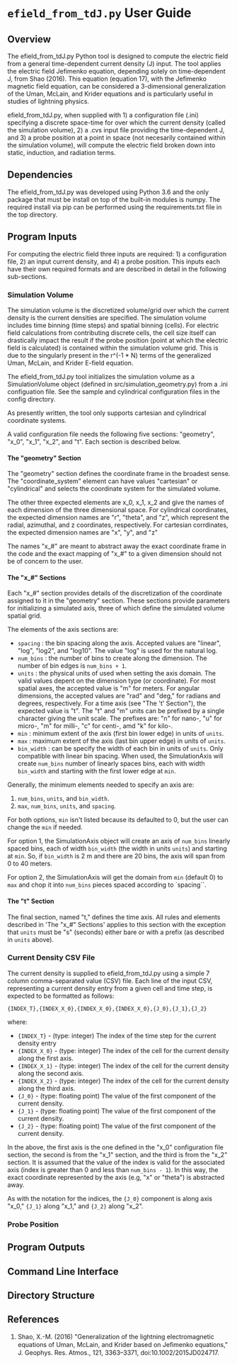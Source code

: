 `efield_from_tdJ.py` User Guide
====================================================================================================

Overview
----------------------------------------------------------------------------------------------------
The efield_from_tdJ.py Python tool is designed to compute the electric field from a general
time-dependent current density (J) input. The tool applies the electric field Jefimenko equation,
depending solely on time-dependent J, from Shao (2016). This equation (equation 17), with the
Jefimenko magnetic field equation, can be considered a 3-dimensional generalization of the Uman,
McLain, and Krider equations and is particularly useful in studies of lightning physics.

efield_from_tdJ.py, when supplied with 1) a configuration file (.ini) specifying a discrete
space-time for over which the current density (called the simulation volume), 2) a .cvs input file
providing the time-dependent J, and 3) a probe position at a point in space (not necesarily
contained within the simulation volume), will compute the electric field broken down into static,
induction, and radiation terms.

Dependencies
----------------------------------------------------------------------------------------------------

The efield_from_tdJ.py was developed using Python 3.6 and the only package that must be install on
top of the built-in modules is numpy. The required install via pip can be performed using the
requirements.txt file in the top directory.

Program Inputs
----------------------------------------------------------------------------------------------------

For computing the electric field three inputs are required: 1) a configuration file, 2) an input
current density, and 4) a probe position. This inputs each have their own required formats and are
described in detail in the following sub-sections.

### Simulation Volume

The simulation volume is the discretized volume/grid over which the current density is the current
densities are specified. The simulation volume includes time binning (time steps) and spatial
binning (cells). For electric field calculations from contributing discrete cells, the cell size
itself can drastically impact the result if the probe position (point at which the electric field
is calculated) is contained within the simulation volume grid. This is due to the singularly
present in the r^(-1 * N) terms of the generalized Uman, McLain, and Krider E-field equation.

The efield_from_tdJ.py tool initializes the simulation volume as a SimulationVolume object
(defined in src/simulation_geometry.py) from a .ini configuation file. See the sample and
cylindrical configuration files in the config directory.

As presently written, the tool only supports cartesian and cylindrical coordinate systems.

A valid configuration file needs the following five sections: "geometry", "x_0", "x_1", "x_2",
and "t". Each section is described below.

#### The "geometry" Section

The "geometry" section defines the coordinate frame in the broadest sense. The "coordinate_system"
element can have values "cartesian" or "cylindrical" and selects the coordinate system for the 
simulated volume.

The other three expected elements are x_0, x_1, x_2 and give the names of each dimension of the
three dimensional space. For cylindrical coordinates, the expected dimension names are "r",
"theta", and "z", which represent the radial, azimuthal, and z coordinates, respectively. For
cartesian corrdinates, the expected dimension names are "x", "y", and "z"

The names "x_#" are meant to abstract away the exact coordinate frame in the code and the exact
mapping of "x_#" to a given dimension should not be of concern to the user.

#### The "x_#" Sections

Each "x_#" section provides details of the discretization of the coordinate assigned to it in the
"geometry" section. These sections provide parameters for initializing a simulated axis, three of
which define the simulated volume spatial grid.

The elements of the axis sections are:

- `spacing` : the bin spacing along the axis. Accepted values are "linear", "log", "log2", and
  "log10". The value "log" is used for the natural log.
- `num_bins` : the number of bins to create along the dimension. The number of bin edges is 
  `num_bins + 1`.
- `units` : the physical units of used when setting the axis domain. The valid values depent on
  the dimension type (or coordinate). For most spatial axes, the accepted value is "m" for meters.
  For angular dimensions, the accepted values are "rad" and "deg," for radians and degrees,
  respectively. For a time axis (see "The 't' Section"), the expected value is "t". The "t" and
  "m" units can be prefixed by a single character giving the unit scale. The prefixes are: "n"
  for nano-, "u" for micro-, "m" for milli-, "c" for centi-, amd "k" for kilo-.
- `min` : minimum extent of the axis (first bin  lower edge) in units of `units`.
- `max` : maximum extent of the axis (last bin upper edge) in units of `units`.
- `bin_width` : can be specify the width of each bin in units of `units`. Only compatible with
  linear bin spacing. When used, the SimulationAxis will create `num_bins` number of linearly
  spaces bins, each with width `bin_width` and starting with the first lower edge at `min`.

Generally, the minimum elements needed to specify an axis are:

1. `num_bins`, `units`, and `bin_width`.
2. `max`, `num_bins`, `units`, and `spacing`.

For both options, `min` isn't listed because its defaulted to 0, but the user can change the `min`
if needed.

For option 1, the SimulationAxis object will create an axis of `num_bins` linearly spaced bins, each
of width `bin_width` (the width in units `units`) and starting at `min`. So, if `bin_width` is 2 m
and there are 20 bins, the axis will span from 0 to 40 meters.

For option 2, the SimulationAxis will get the domain from `min` (default 0) to `max` and chop it
into `num_bins` pieces spaced according to `spacing``.

#### The "t" Section

The final section, named "t," defines the time axis. All rules and elements described in
'The "x_#" Sections' applies to this section with the exception that `units` must be "s" (seconds)
either bare or with a prefix (as described in `units` above).

### Current Density CSV File

The current density is supplied to efield_from_tdJ.py using a simple 7 column comma-separated value
(CSV) file. Each line of the input CSV, representing a current density entry from a given cell and
time step, is expected to be formatted as follows:

```
{INDEX_T},{INDEX_X_0},{INDEX_X_0},{INDEX_X_0},{J_0},{J_1},{J_2}
```

where:

- `{INDEX_T}` - (type: integer) The index of the time step for the current density entry
- `{INDEX_X_0}` - (type: integer) The index of the cell for the current density along the first
  axis.
- `{INDEX_X_1}` - (type: integer) The index of the cell for the current density along the
  second axis.
- `{INDEX_X_2}` - (type: integer) The index of the cell for the current density along the
  third axis.
- `{J_0}` - (type: floating point) The value of the first component of the current density.
- `{J_1}` - (type: floating point) The value of the first component of the current density.
- `{J_2}` - (type: floating point) The value of the first component of the current density.

In the above, the first axis is the one defined in the "x_0" configuration file section, the
second is from the "x_1" section, and the third is from the "x_2" section. It is assumed that the
value of the index is valid for the associated axis (index is greater than 0 and less than
`num_bins - 1`). In this way, the exact coordinate represented by the axis (e.g, "x" or "theta")
is abstracted away.

As with the notation for the indices, the `{J_0}` component is along axis "x_0," `{J_1}` along
"x_1," and `{J_2}` along "x_2". 

### Probe Position

Program Outputs
----------------------------------------------------------------------------------------------------

Command Line Interface
----------------------------------------------------------------------------------------------------

Directory Structure
----------------------------------------------------------------------------------------------------

References
----------------------------------------------------------------------------------------------------
1) Shao, X.-M. (2016) "Generalization of the lightning electromagnetic equations of Uman, McLain,
   and Krider based on Jeﬁmenko equations," J. Geophys. Res. Atmos., 121, 3363–3371,
   doi:10.1002/2015JD024717.
